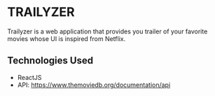 # TRAILYZER
Trailyzer is a web application that provides you trailer of your favorite movies whose UI is inspired from Netflix.

## Technologies Used
* ReactJS
* API: https://www.themoviedb.org/documentation/api
